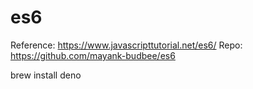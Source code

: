 # es6

Reference: https://www.javascripttutorial.net/es6/
Repo: https://github.com/mayank-budbee/es6

brew install deno
